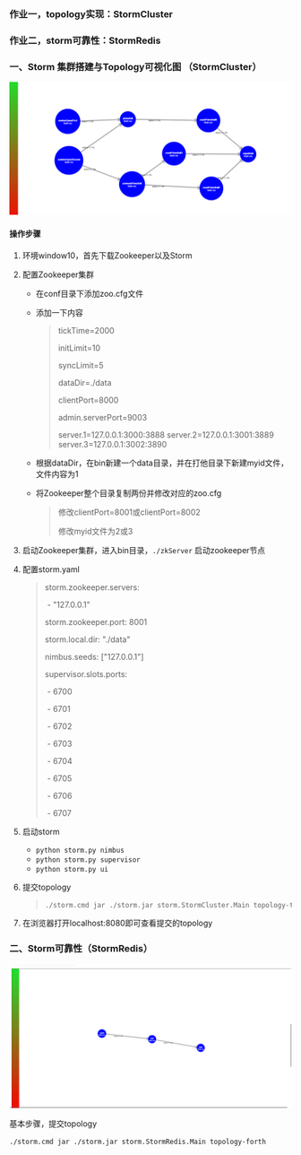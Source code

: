 ### 作业一，topology实现：StormCluster
### 作业二，storm可靠性：StormRedis
### 一、Storm 集群搭建与Topology可视化图 （StormCluster）

![1559487642337](https://github.com/sundial-dreams/storm-task/blob/master/src/main/java/storm/1559487642337.png?raw=true)

#### 操作步骤

1. 环境window10，首先下载Zookeeper以及Storm

2. 配置Zookeeper集群

   + 在conf目录下添加zoo.cfg文件

   + 添加一下内容

     > tickTime=2000
     >
     > initLimit=10
     >
     > syncLimit=5
     >
     > dataDir=./data
     >
     > clientPort=8000
     >
     > admin.serverPort=9003
     >
     > server.1=127.0.0.1:3000:3888
     > server.2=127.0.0.1:3001:3889
     > server.3=127.0.0.1:3002:3890

   +  根据dataDir，在bin新建一个data目录，并在打他目录下新建myid文件，文件内容为1

   + 将Zookeeper整个目录复制两份并修改对应的zoo.cfg

     > 修改clientPort=8001或clientPort=8002
     >
     > 修改myid文件为2或3

3. 启动Zookeeper集群，进入bin目录，`./zkServer` 启动zookeeper节点

4. 配置storm.yaml

   > storm.zookeeper.servers:
   >
   > ​    \- "127.0.0.1"
   >
   > storm.zookeeper.port: 8001
   >
   > storm.local.dir: "./data"
   >
   > nimbus.seeds: ["127.0.0.1"]
   >
   > supervisor.slots.ports:
   >
   > ​    \- 6700
   >
   > ​    \- 6701
   >
   > ​    \- 6702
   >
   > ​    \- 6703
   >
   > ​    \- 6704
   >
   > ​    \- 6705
   >
   > ​    \- 6706
   >
   > ​    \- 6707

5. 启动storm
   + `python storm.py nimbus`
   + `python storm.py supervisor`
   + `python storm.py ui`

6. 提交topology

   > ```bash
   > ./storm.cmd jar ./storm.jar storm.StormCluster.Main topology-third
   > ```

7. 在浏览器打开localhost:8080即可查看提交的topology

### 二、Storm可靠性（StormRedis）

![1559648531018](https://github.com/sundial-dreams/storm-task/blob/master/src/main/java/storm/1559648531018.png?raw=true)

基本步骤，提交topology

```bash
./storm.cmd jar ./storm.jar storm.StormRedis.Main topology-forth
```

